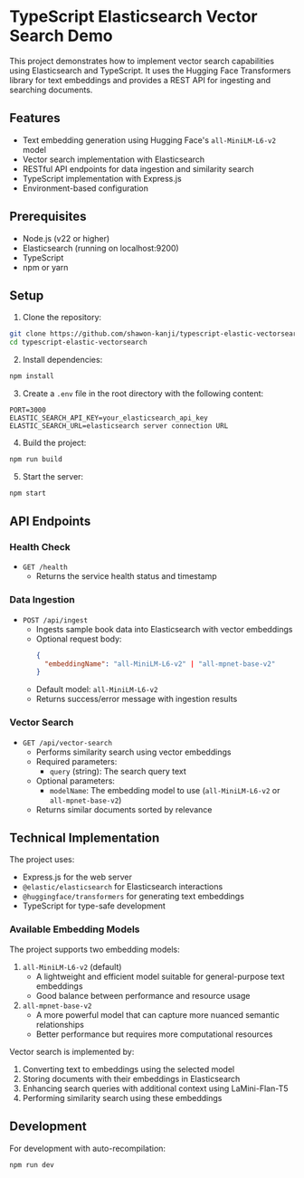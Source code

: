 # TypeScript Elasticsearch Vector Search Demo

This project demonstrates how to implement vector search capabilities using Elasticsearch and TypeScript. It uses the Hugging Face Transformers library for text embeddings and provides a REST API for ingesting and searching documents.

## Features

- Text embedding generation using Hugging Face's `all-MiniLM-L6-v2` model
- Vector search implementation with Elasticsearch
- RESTful API endpoints for data ingestion and similarity search
- TypeScript implementation with Express.js
- Environment-based configuration

## Prerequisites

- Node.js (v22 or higher)
- Elasticsearch (running on localhost:9200)
- TypeScript
- npm or yarn

## Setup

1. Clone the repository:
```bash
git clone https://github.com/shawon-kanji/typescript-elastic-vectorsearch.git
cd typescript-elastic-vectorsearch
```

2. Install dependencies:
```bash
npm install
```

3. Create a `.env` file in the root directory with the following content:
```env
PORT=3000
ELASTIC_SEARCH_API_KEY=your_elasticsearch_api_key
ELASTIC_SEARCH_URL=elasticsearch server connection URL
```

4. Build the project:
```bash
npm run build
```

5. Start the server:
```bash
npm start
```

## API Endpoints

### Health Check
- `GET /health`
  - Returns the service health status and timestamp

### Data Ingestion
- `POST /api/ingest`
  - Ingests sample book data into Elasticsearch with vector embeddings
  - Optional request body:
    ```json
    {
      "embeddingName": "all-MiniLM-L6-v2" | "all-mpnet-base-v2"
    }
    ```
  - Default model: `all-MiniLM-L6-v2`
  - Returns success/error message with ingestion results

### Vector Search
- `GET /api/vector-search`
  - Performs similarity search using vector embeddings
  - Required parameters:
    - `query` (string): The search query text
  - Optional parameters:
    - `modelName`: The embedding model to use (`all-MiniLM-L6-v2` or `all-mpnet-base-v2`)
  - Returns similar documents sorted by relevance

## Technical Implementation

The project uses:
- Express.js for the web server
- `@elastic/elasticsearch` for Elasticsearch interactions
- `@huggingface/transformers` for generating text embeddings
- TypeScript for type-safe development

### Available Embedding Models
The project supports two embedding models:
1. `all-MiniLM-L6-v2` (default)
   - A lightweight and efficient model suitable for general-purpose text embeddings
   - Good balance between performance and resource usage
2. `all-mpnet-base-v2`
   - A more powerful model that can capture more nuanced semantic relationships
   - Better performance but requires more computational resources

Vector search is implemented by:
1. Converting text to embeddings using the selected model
2. Storing documents with their embeddings in Elasticsearch
3. Enhancing search queries with additional context using LaMini-Flan-T5
4. Performing similarity search using these embeddings

## Development

For development with auto-recompilation:
```bash
npm run dev
```
